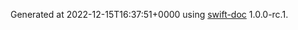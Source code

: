 Generated at 2022-12-15T16:37:51+0000 using [swift-doc](https://github.com/SwiftDocOrg/swift-doc) 1.0.0-rc.1.
